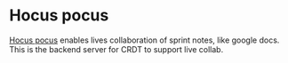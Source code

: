# Hocus pocus

[Hocus pocus](https://tiptap.dev/docs/hocuspocus/introduction) enables lives collaboration of sprint notes, like google docs. This is the backend server for CRDT to support live collab.

